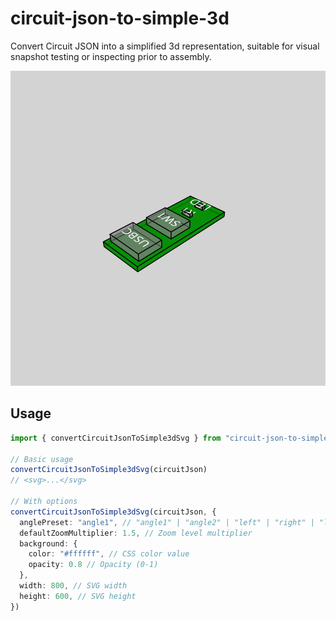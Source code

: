 # circuit-json-to-simple-3d

Convert Circuit JSON into a simplified 3d representation, suitable for visual
snapshot testing or inspecting prior to assembly.

![example 3d svg](./tests/__snapshots__/angle1.snap.svg)

## Usage

```ts
import { convertCircuitJsonToSimple3dSvg } from "circuit-json-to-simple-3d"

// Basic usage
convertCircuitJsonToSimple3dSvg(circuitJson)
// <svg>...</svg>

// With options
convertCircuitJsonToSimple3dSvg(circuitJson, {
  anglePreset: "angle1", // "angle1" | "angle2" | "left" | "right" | "left-raised" | "right-raised"
  defaultZoomMultiplier: 1.5, // Zoom level multiplier
  background: {
    color: "#ffffff", // CSS color value
    opacity: 0.8 // Opacity (0-1)
  },
  width: 800, // SVG width
  height: 600, // SVG height
})
```
